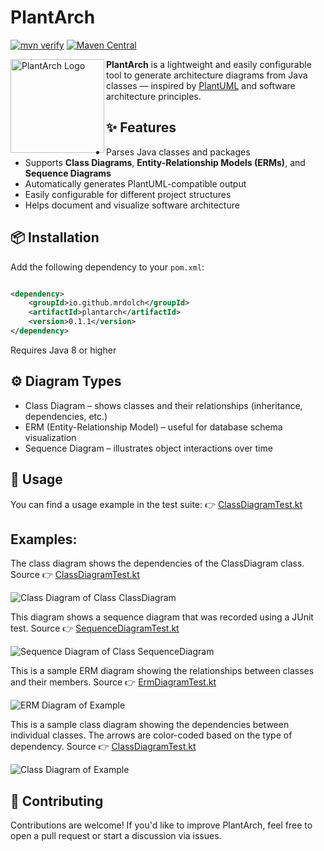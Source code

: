 # PlantArch

[![mvn verify][ci_img]][ci_link]
[![Maven Central][maven_img]][maven_link]

<img src="docs/logo.png" alt="PlantArch Logo" align="left" width="150"/>

**PlantArch** is a lightweight and easily configurable tool to generate architecture diagrams from Java classes —
inspired by [PlantUML](https://plantuml.com/) and software architecture principles.

## ✨ Features

- Parses Java classes and packages
- Supports **Class Diagrams**, **Entity-Relationship Models (ERMs)**, and **Sequence Diagrams**
- Automatically generates PlantUML-compatible output
- Easily configurable for different project structures
- Helps document and visualize software architecture

## 📦 Installation

Add the following dependency to your `pom.xml`:

```xml

<dependency>
    <groupId>io.github.mrdolch</groupId>
    <artifactId>plantarch</artifactId>
    <version>0.1.1</version>
</dependency>
```

Requires Java 8 or higher

## ⚙️ Diagram Types

- Class Diagram – shows classes and their relationships (inheritance, dependencies, etc.)
- ERM (Entity-Relationship Model) – useful for database schema visualization
- Sequence Diagram – illustrates object interactions over time

## 🚀 Usage

You can find a usage example in the test suite:
👉 [ClassDiagramTest.kt](src/test/kotlin/tech/dolch/plantarch/ClassDiagramTest.kt)

## Examples:

The class diagram shows the dependencies of the ClassDiagram class.
Source 👉 [ClassDiagramTest.kt](src/test/kotlin/tech/dolch/plantarch/ClassDiagramTest.kt)

![Class Diagram of Class ClassDiagram](docs/ClassDiagram-Class_Diagram_of_ClassDiagram.png)

This diagram shows a sequence diagram that was recorded using a JUnit test.
Source 👉 [SequenceDiagramTest.kt](src/test/kotlin/tech/dolch/plantarch/SequenceDiagramTest.kt)

![Sequence Diagram of Class SequenceDiagram](docs/SequenceDiagram-Sequence_Diagram_of_PlantArch.png)

This is a sample ERM diagram showing the relationships between classes and their members.
Source 👉 [ErmDiagramTest.kt](src/test/kotlin/tech/dolch/plantarch/ErmDiagramTest.kt)

![ERM Diagram of Example](docs/JPA%20Diagram-Erm_Diagram_of_PlantArch.png)

This is a sample class diagram showing the dependencies between individual classes. The arrows are color-coded based on
the type of dependency.
Source 👉 [ClassDiagramTest.kt](src/test/kotlin/tech/dolch/plantarch/ClassDiagramTest.kt)

![Class Diagram of Example](docs/Test_ClassDiagram-Test_Class_Diagram_of_Car.png)

## 🤝 Contributing

Contributions are welcome! If you'd like to improve PlantArch, feel free to open a pull request or start a discussion
via issues.

[ci_img]: https://github.com/mrdolch/plantarch/actions/workflows/maven-verify.yml/badge.svg

[ci_link]: https://github.com/mrdolch/plantarch/actions/maven-verify.yml

[maven_img]: https://maven-badges.herokuapp.com/maven-central/io.github.mrdolch/plantarch/badge.svg

[maven_link]: https://maven-badges.herokuapp.com/maven-central/io.github.mrdolch/plantarch